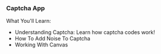 

### Captcha App


   What You'll Learn:
- Understanding Captcha: Learn how captcha codes work!
- How To Add Noise To Captcha
- Working With Canvas
